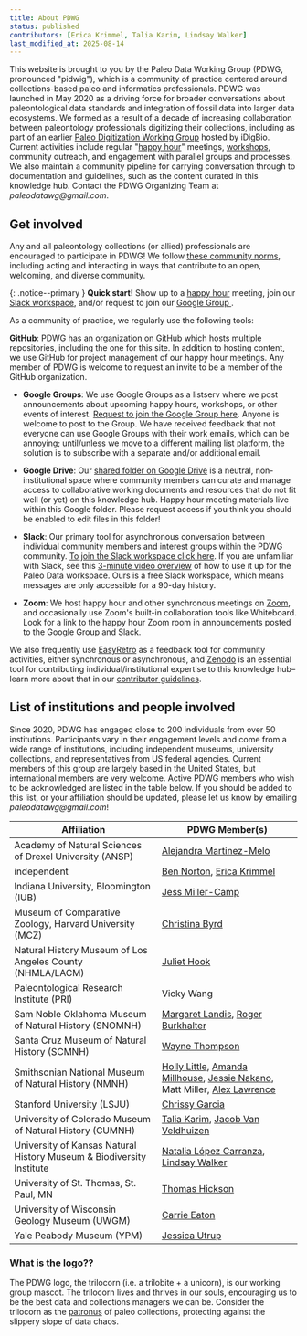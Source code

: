 ```yaml
---
title: About PDWG
status: published
contributors: [Erica Krimmel, Talia Karim, Lindsay Walker]
last_modified_at: 2025-08-14
---
```


This website is brought to you by the Paleo Data Working Group (PDWG, pronounced "pidwig"), which is a community of practice centered around collections-based paleo and informatics professionals. PDWG was launched in May 2020 as a driving force for broader conversations about paleontological data standards and integration of fossil data into larger data ecosystems. We formed as a result of a decade of increasing collaboration between paleontology professionals digitizing their collections, including as part of an earlier [Paleo Digitization Working Group](https://www.idigbio.org/wiki/index.php/Paleo_Digitization_Working_Group) hosted by iDigBio. Current activities include regular "[happy hour](/community/pdwg-happy-hours)" meetings, [workshops](/community/events), community outreach, and engagement with parallel groups and processes. We also maintain a community pipeline for carrying conversation through to documentation and guidelines, such as the content curated in this knowledge hub. Contact the PDWG Organizing Team at _paleodatawg@gmail.com_.

## Get involved

Any and all paleontology collections (or allied) professionals are encouraged to participate in PDWG! We follow [these community norms](), including acting and interacting in ways that contribute to an open, welcoming, and diverse community.

{: .notice--primary }
**Quick start!** Show up to a [happy hour](/community/pdwg-happy-hours) meeting, join our [Slack workspace](https://join.slack.com/t/paleo-data/shared_invite/zt-1nt02uuds-Yp40SwjPaHYSmwam1q3rZg), and/or request to join our [Google Group ](https://groups.google.com/g/paleo-data/about).

As a community of practice, we regularly use the following tools:

<use href="#ri--github-fill" /> **GitHub**: PDWG has an [organization on GitHub](https://github.com/orgs/paleo-data) which hosts multiple repositories, including the one for this site. In addition to hosting content, we use GitHub for project management of our happy hour meetings. Any member of PDWG is welcome to request an invite to be a member of the GitHub organization.

- **Google Groups**: We use Google Groups as a listserv where we post announcements about upcoming happy hours, workshops, or other events of interest. [Request to join the Google Group here](https://groups.google.com/g/paleo-data/about). Anyone is welcome to post to the Group. We have received feedback that not everyone can use Google Groups with their work emails, which can be annoying; until/unless we move to a different mailing list platform, the solution is to subscribe with a separate and/or additional email.

- **Google Drive**: Our [shared folder on Google Drive](https://drive.google.com/drive/folders/1Ne9B1bIGGzGhreEHMxoCVEwPaIhIILVx?usp=sharing) is a neutral, non-institutional space where community members can curate and manage access to collaborative working documents and resources that do not fit well (or yet) on this knowledge hub. Happy hour meeting materials live within this Google folder. Please request access if you think you should be enabled to edit files in this folder!

- **Slack**: Our primary tool for asynchronous conversation between individual community members and interest groups within the PDWG community. [To join the Slack workspace click here](https://join.slack.com/t/paleo-data/shared_invite/zt-1nt02uuds-Yp40SwjPaHYSmwam1q3rZg). If you are unfamiliar with Slack, see this [3-minute video overview](https://vimeo.com/434234678) of how to use it up for the Paleo Data workspace. Ours is a free Slack workspace, which means messages are only accessible for a 90-day history.

- **Zoom**: We host happy hour and other synchronous meetings on [Zoom](https://www.zoom.com), and occasionally use Zoom's built-in collaboration tools like Whiteboard. Look for a link to the happy hour Zoom room in announcements posted to the Google Group and Slack.

We also frequently use [EasyRetro](https://easyretro.io) as a feedback tool for community activities, either synchronous or asynchronous, and [Zenodo](https://zenodo.org/) is an essential tool for contributing individual/institutional expertise to this knowledge hub–learn more about that in our [contributor guidelines]().

## List of institutions and people involved

Since 2020, PDWG has engaged close to 200 individuals from over 50 institutions. Participants vary in their engagement levels and come from a wide range of institutions, including independent museums, university collections, and representatives from US federal agencies. Current members of this group are largely based in the United States, but international members are very welcome. Active PDWG members who wish to be acknowledged are listed in the table below. If you should be added to this list, or your affiliation should be updated, please let us know by emailing _paleodatawg@gmail.com_!

| Affiliation | PDWG Member(s) |
| - | - |
| Academy of Natural Sciences of Drexel University (ANSP) | [Alejandra Martinez-Melo](https://orcid.org/0000-0003-2314-689X) |
| independent | [Ben Norton](https://orcid.org/0000-0002-5819-9134), [Erica Krimmel](https://orcid.org/0000-0003-3192-0080) |
| Indiana University, Bloomington (IUB) | [Jess Miller-Camp](https://orcid.org/0000-0003-4143-9514) |
| Museum of Comparative Zoology, Harvard University (MCZ) | [Christina Byrd](https://orcid.org/0000-0001-7963-6092) |
| Natural History Museum of Los Angeles County (NHMLA/LACM) | [Juliet Hook](https://orcid.org/0000-0003-0485-1112) |
| Paleontological Research Institute (PRI) | Vicky Wang |
| Sam Noble Oklahoma Museum of Natural History (SNOMNH) | [Margaret Landis](https://orcid.org/0000-0002-3297-9888), [Roger Burkhalter](https://orcid.org/0000-0001-5518-5661) |
| Santa Cruz Museum of Natural History (SCMNH) | [Wayne Thompson](https://orcid.org/0000-0002-2603-0510) |
| Smithsonian National Museum of Natural History (NMNH) | [Holly Little](https://orcid.org/0000-0001-7909-4166), [Amanda Millhouse](https://orcid.org/0000-0002-8679-4774), [Jessie Nakano](https://orcid.org/0000-0002-7652-3663), Matt Miller, [Alex Lawrence](https://orcid.org/0009-0004-7918-4208) |
| Stanford University (LSJU) | [Chrissy Garcia](https://orcid.org/0000-0002-9728-3670) |
| University of Colorado Museum of Natural History (CUMNH) | [Talia Karim](https://orcid.org/0000-0001-6514-963X), [Jacob Van Veldhuizen](https://orcid.org/0000-0001-6770-0181) |
| University of Kansas Natural History Museum & Biodiversity Institute |  [Natalia López Carranza](https://orcid.org/0000-0002-1393-2902), [Lindsay Walker](https://orcid.org/0000-0002-2162-6593) |
| University of St. Thomas, St. Paul, MN | [Thomas Hickson](https://orcid.org/0000-0002-7878-3565) |
| University of Wisconsin Geology Museum (UWGM) | [Carrie Eaton](https://orcid.org/0000-0001-6647-1751) |
| Yale Peabody Museum (YPM) | [Jessica Utrup](https://orcid.org/0000-0001-5201-8235) |

### What is the logo??

The PDWG logo, the trilocorn (i.e. a trilobite + a unicorn), is our working group mascot. The trilocorn lives and thrives in our souls, encouraging us to be the best data and collections managers we can be. Consider the trilocorn as the [patronus](https://en.wikipedia.org/wiki/Fictional_universe_of_Harry_Potter#Patronuses) of paleo collections, protecting against the slippery slope of data chaos.
